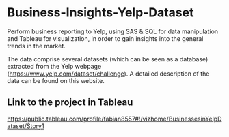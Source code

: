 # Business-Insights-Yelp-Dataset
Perform business reporting to Yelp, using SAS &amp; SQL for data manipulation and Tableau for visualization, in order to gain insights into the general trends in the market. 

The data comprise several datasets (which can be seen as a database) extracted from the Yelp webpage (https://www.yelp.com/dataset/challenge). A detailed description of the data can be found on this website.

## Link to the project in Tableau
https://public.tableau.com/profile/fabian8557#!/vizhome/BusinessesinYelpDataset/Story1
